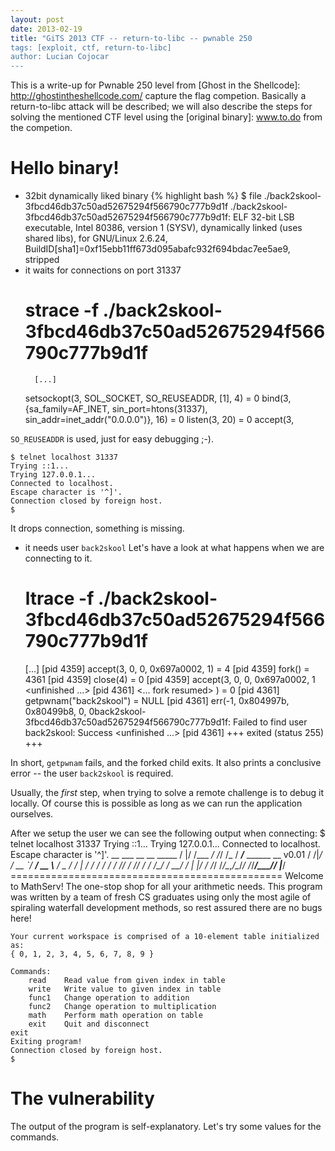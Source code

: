 ```yaml
---
layout: post
date: 2013-02-19
title: "GiTS 2013 CTF -- return-to-libc -- pwnable 250
tags: [exploit, ctf, return-to-libc]
author: Lucian Cojocar
---
```


This is a write-up for Pwnable 250 level from [Ghost in the Shellcode]: http://ghostintheshellcode.com/ capture the flag competion. Basically a return-to-libc attack will be described; we will also describe the steps for solving the mentioned CTF level using the [original binary]: www.to.do from the competion.


# Hello binary!
* 32bit dynamically liked binary
{% highlight bash %}
	$ file ./back2skool-3fbcd46db37c50ad52675294f566790c777b9d1f ./back2skool-3fbcd46db37c50ad52675294f566790c777b9d1f: ELF 32-bit LSB executable, Intel 80386, version 1 (SYSV), dynamically linked (uses shared libs), for GNU/Linux 2.6.24, BuildID[sha1]=0xf15ebb11ff673d095abafc932f694bdac7ee5ae9, stripped
* it waits for connections on port 31337
	# strace -f ./back2skool-3fbcd46db37c50ad52675294f566790c777b9d1f
		[...]
	setsockopt(3, SOL_SOCKET, SO_REUSEADDR, [1], 4) = 0
	bind(3, {sa_family=AF_INET, sin_port=htons(31337), sin_addr=inet_addr("0.0.0.0")}, 16) = 0
	listen(3, 20)                           = 0
	accept(3, 

`SO_REUSEADDR` is used, just for easy debugging ;-).

	$ telnet localhost 31337
	Trying ::1...
	Trying 127.0.0.1...
	Connected to localhost.
	Escape character is '^]'.
	Connection closed by foreign host.
	$

It drops connection, something is missing.

* it needs user `back2skool`
	Let's have a look at what happens when we are connecting to it.
	# ltrace -f ./back2skool-3fbcd46db37c50ad52675294f566790c777b9d1f
	[...]
	[pid 4359] accept(3, 0, 0, 0x697a0002, 1)                                           = 4
	[pid 4359] fork()                                                                   = 4361
	[pid 4359] close(4)                                                                 = 0
	[pid 4359] accept(3, 0, 0, 0x697a0002, 1 <unfinished ...>
	[pid 4361] <... fork resumed> )                                                     = 0
	[pid 4361] getpwnam("back2skool")                                                   = NULL
	[pid 4361] err(-1, 0x804997b, 0x80499b8, 0, 0back2skool-3fbcd46db37c50ad52675294f566790c777b9d1f: Failed to find user back2skool: Success
	 <unfinished ...>
	[pid 4361] +++ exited (status 255) +++

In short, `getpwnam` fails, and the forked child exits. It also prints a conclusive error -- the user `back2skool` is required.

Usually, the *first* step, when trying to solve a remote challenge is to debug it locally. Of course this is possible as long as we can run the application ourselves.

After we setup the user we can see the following output when connecting:
	$ telnet localhost 31337
	Trying ::1...
	Trying 127.0.0.1...
	Connected to localhost.
	Escape character is '^]'.
	    __  ___      __  __   _____
	   /  |/  /___ _/ /_/ /_ / ___/___  ______   __ v0.01
	  / /|_/ / __ `/ __/ __ \\__ \/ _ \/ ___/ | / /
	 / /  / / /_/ / /_/ / / /__/ /  __/ /   | |/ /
	/_/  /_/\__,_/\__/_/ /_/____/\___/_/    |___/
	===============================================
	Welcome to MathServ! The one-stop shop for all your arithmetic needs.
	This program was written by a team of fresh CS graduates using only the most
	agile of spiraling waterfall development methods, so rest assured there are
	no bugs here!
	
	Your current workspace is comprised of a 10-element table initialized as:
	{ 0, 1, 2, 3, 4, 5, 6, 7, 8, 9 }
	
	Commands:
		read	Read value from given index in table
		write	Write value to given index in table
		func1	Change operation to addition
		func2	Change operation to multiplication
		math	Perform math operation on table
		exit	Quit and disconnect
	exit
	Exiting program!
	Connection closed by foreign host.
	$

# The vulnerability
The output of the program is self-explanatory. Let's try some values for the commands.
